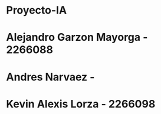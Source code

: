 # Proyecto-IA
# Alejandro Garzon Mayorga - 2266088
# Andres Narvaez - 
# Kevin Alexis Lorza - 2266098 